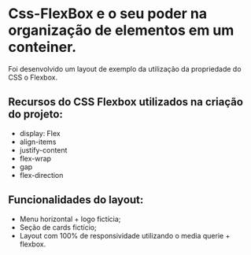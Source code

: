 # Css-FlexBox e o seu poder na organização de elementos em um conteiner. 

Foi desenvolvido um layout de exemplo da utilização da propriedade do CSS o Flexbox.

## Recursos do CSS Flexbox utilizados na criação do projeto:
- display: Flex
- align-items
- justify-content
- flex-wrap
- gap
- flex-direction

## Funcionalidades do layout:
- Menu horizontal + logo fictícia;
- Seção de cards fictício;
- Layout com 100% de responsividade utilizando o media querie + flexbox. 
